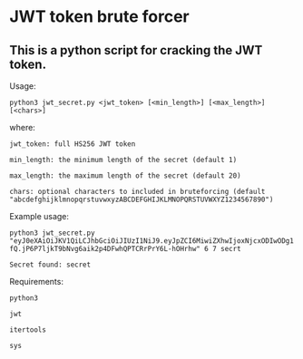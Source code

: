 # JWT token brute forcer

## This is a python script for cracking the JWT token.

Usage:

`python3 jwt_secret.py <jwt_token> [<min_length>] [<max_length>] [<chars>]`

where:

`jwt_token: full HS256 JWT token `

`min_length: the minimum length of the secret (default 1)`

`max_length: the maximum length of the secret (default 20)`

`chars: optional characters to included in bruteforcing (default "abcdefghijklmnopqrstuvwxyzABCDEFGHIJKLMNOPQRSTUVWXYZ1234567890")`


Example usage:

`python3 jwt_secret.py "eyJ0eXAiOiJKV1QiLCJhbGciOiJIUzI1NiJ9.eyJpZCI6MiwiZXhwIjoxNjcxODIwODg1fQ.jP6P7ljkT9bNvg6aik2p4DFwhQPTCRrPrY6L-hOHrhw" 6 7 secrt`

`Secret found: secret`

Requirements:

`python3`

`jwt`

`itertools`

`sys`
